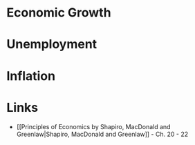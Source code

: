 # Economic Growth 

# Unemployment 
# Inflation 
# Links 
* [[Principles of Economics by Shapiro, MacDonald and Greenlaw|Shapiro, MacDonald and Greenlaw]] - Ch. 20 - 22
